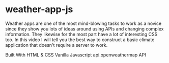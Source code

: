 # weather-app-js
Weather apps are one of the most mind-blowing tasks to work as a novice since they show you lots of ideas around using APIs and changing complex information. They likewise for the most part have a lot of interesting CSS too. In this video I will tell you the best way to construct a basic climate application that doesn't require a server to work.

Built With
HTML & CSS
Vanilla Javascript
api.openweathermap API
